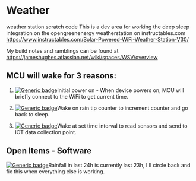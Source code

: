 # Weather
weather station scratch code
This is a dev area for working the deep sleep integration on the opengreenenergy weatherstation on instructables.com
https://www.instructables.com/Solar-Powered-WiFi-Weather-Station-V30/

My build notes and ramblings can be found at https://jameshughes.atlassian.net/wiki/spaces/WSV/overview


## MCU will wake for 3 reasons:

1. [![Generic badge](https://img.shields.io/badge/BOOT-OK-blue.svg)](https://shields.io/)Initial power on - When device powers on, MCU will briefly connect to the WiFi to get current time.

2. [![Generic badge](https://img.shields.io/badge/WAKE-EXT0-blue.svg)](https://shields.io/)Wake on rain tip counter to increment counter and go back to sleep.

3. [![Generic badge](https://img.shields.io/badge/WAKE-TIMER-blue.svg)](https://shields.io/)Wake at set time interval to read sensors and send to IOT data collection point.


## Open Items - Software

[![Generic badge](https://img.shields.io/badge/STATUS-OPEN-critical.svg)](https://shields.io/)Rainfall in last 24h is currently last 23h, I'll circle back and fix this when everything else is working.
